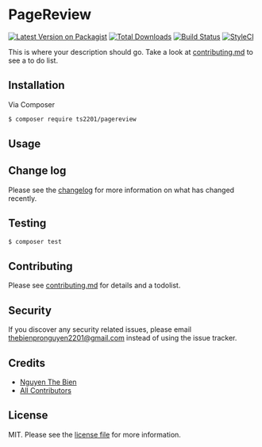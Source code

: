 # PageReview

[![Latest Version on Packagist][ico-version]][link-packagist]
[![Total Downloads][ico-downloads]][link-downloads]
[![Build Status][ico-travis]][link-travis]
[![StyleCI][ico-styleci]][link-styleci]

This is where your description should go. Take a look at [contributing.md](contributing.md) to see a to do list.

## Installation

Via Composer

``` bash
$ composer require ts2201/pagereview
```

## Usage

## Change log

Please see the [changelog](changelog.md) for more information on what has changed recently.

## Testing

``` bash
$ composer test
```

## Contributing

Please see [contributing.md](contributing.md) for details and a todolist.

## Security

If you discover any security related issues, please email thebienpronguyen2201@gmail.com instead of using the issue tracker.

## Credits

- [Nguyen The Bien][link-author]
- [All Contributors][link-contributors]

## License

MIT. Please see the [license file](license.md) for more information.

[ico-version]: https://img.shields.io/packagist/v/ts2201/pagereview.svg?style=flat-square
[ico-downloads]: https://img.shields.io/packagist/dt/ts2201/pagereview.svg?style=flat-square
[ico-travis]: https://img.shields.io/travis/ts2201/pagereview/master.svg?style=flat-square
[ico-styleci]: https://styleci.io/repos/12345678/shield

[link-packagist]: https://packagist.org/packages/ts2201/pagereview
[link-downloads]: https://packagist.org/packages/ts2201/pagereview
[link-travis]: https://travis-ci.org/ts2201/pagereview
[link-styleci]: https://styleci.io/repos/12345678
[link-author]: https://github.com/ts2201
[link-contributors]: ../../contributors
